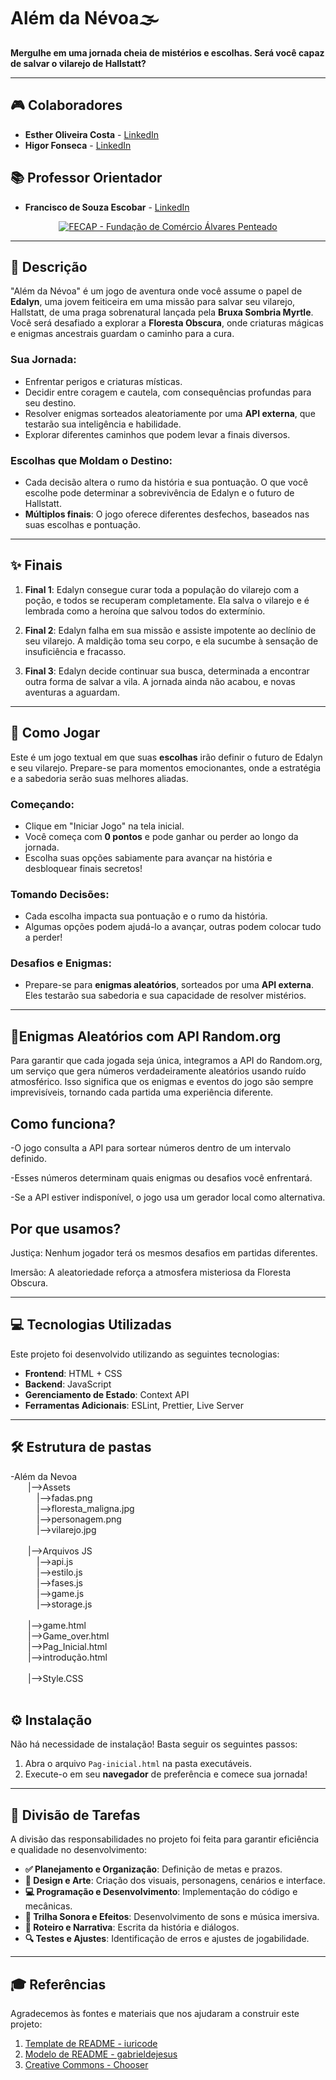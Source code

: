 <p align="center">
  <h1>Além da Névoa🌫️</h1>
</p>


**Mergulhe em uma jornada cheia de mistérios e escolhas. Será você capaz de salvar o vilarejo de Hallstatt?**

---

## **🎮 Colaboradores**
- **Esther Oliveira Costa** - [LinkedIn](https://www.linkedin.com/in/estherolvr/)
- **Higor Fonseca** - [LinkedIn](https://www.linkedin.com/in/higor-fonseca-santos/)

## **📚 Professor Orientador**
- **Francisco de Souza Escobar** - [LinkedIn](https://www.linkedin.com/in/francisco-escobar/)

<p align="center">
  <a href="https://www.fecap.br/">
    <img src="https://drive.google.com/uc?id=1e5rWxQKe4fyM2_fdEC5hbbV-laEJlW8u" alt="FECAP - Fundação de Comércio Álvares Penteado" border="0">
  </a>
</p>

---

## **🌟 Descrição**

"Além da Névoa" é um jogo de aventura onde você assume o papel de **Edalyn**, uma jovem feiticeira em uma missão para salvar seu vilarejo, Hallstatt, de uma praga sobrenatural lançada pela **Bruxa Sombria Myrtle**. Você será desafiado a explorar a **Floresta Obscura**, onde criaturas mágicas e enigmas ancestrais guardam o caminho para a cura.

### **Sua Jornada:**
- Enfrentar perigos e criaturas místicas.
- Decidir entre coragem e cautela, com consequências profundas para seu destino.
- Resolver enigmas sorteados aleatoriamente por uma **API externa**, que testarão sua inteligência e habilidade.
- Explorar diferentes caminhos que podem levar a finais diversos.

### **Escolhas que Moldam o Destino:**
- Cada decisão altera o rumo da história e sua pontuação. O que você escolhe pode determinar a sobrevivência de Edalyn e o futuro de Hallstatt.
- **Múltiplos finais**: O jogo oferece diferentes desfechos, baseados nas suas escolhas e pontuação.

---

## **✨ Finais**

1. **Final 1**: Edalyn consegue curar toda a população do vilarejo com a poção, e todos se recuperam completamente. Ela salva o vilarejo e é lembrada como a heroína que salvou todos do extermínio.

2. **Final 2**: Edalyn falha em sua missão e assiste impotente ao declínio de seu vilarejo. A maldição toma seu corpo, e ela sucumbe à sensação de insuficiência e fracasso.

3. **Final 3**: Edalyn decide continuar sua busca, determinada a encontrar outra forma de salvar a vila. A jornada ainda não acabou, e novas aventuras a aguardam.


---

## **🚀 Como Jogar**

Este é um jogo textual em que suas **escolhas** irão definir o futuro de Edalyn e seu vilarejo. Prepare-se para momentos emocionantes, onde a estratégia e a sabedoria serão suas melhores aliadas.

### **Começando:**
- Clique em "Iniciar Jogo" na tela inicial.
- Você começa com **0 pontos** e pode ganhar ou perder ao longo da jornada.
- Escolha suas opções sabiamente para avançar na história e desbloquear finais secretos!

### **Tomando Decisões:**
- Cada escolha impacta sua pontuação e o rumo da história.
- Algumas opções podem ajudá-lo a avançar, outras podem colocar tudo a perder!

### **Desafios e Enigmas:**
- Prepare-se para **enigmas aleatórios**, sorteados por uma **API externa**. Eles testarão sua sabedoria e sua capacidade de resolver mistérios.

---

##  🎲Enigmas Aleatórios com API Random.org

Para garantir que cada jogada seja única, integramos a API do Random.org, um serviço que gera números verdadeiramente aleatórios usando ruído atmosférico. Isso significa que os enigmas e eventos do jogo são sempre imprevisíveis, tornando cada partida uma experiência diferente.

## Como funciona?

-O jogo consulta a API para sortear números dentro de um intervalo definido.

-Esses números determinam quais enigmas ou desafios você enfrentará.

-Se a API estiver indisponível, o jogo usa um gerador local como alternativa.

##  Por que usamos?

Justiça: Nenhum jogador terá os mesmos desafios em partidas diferentes.

Imersão: A aleatoriedade reforça a atmosfera misteriosa da Floresta Obscura.

---
## **💻 Tecnologias Utilizadas**

Este projeto foi desenvolvido utilizando as seguintes tecnologias:

- **Frontend**: HTML + CSS
- **Backend**: JavaScript
- **Gerenciamento de Estado**: Context API
- **Ferramentas Adicionais**: ESLint, Prettier, Live Server

---

## 🛠 Estrutura de pastas
 -Além da Nevoa<br>
    &emsp;&emsp;|-->Assets<br>
        &emsp;&emsp;&emsp;|-->fadas.png<br>
        &emsp;&emsp;&emsp;|-->floresta_maligna.jpg<br>
        &emsp;&emsp;&emsp;|-->personagem.png<br>
        &emsp;&emsp;&emsp;|-->vilarejo.jpg<br>
        <br>
    &emsp;&emsp;|-->Arquivos JS<br>
        &emsp;&emsp;&emsp;|-->api.js<br>
        &emsp;&emsp;&emsp;|-->estilo.js<br>
        &emsp;&emsp;&emsp;|-->fases.js<br>
        &emsp;&emsp;&emsp;|-->game.js<br>
        &emsp;&emsp;&emsp;|-->storage.js<br>
        <br>
        &emsp;&emsp;|-->game.html<br>
        &emsp;&emsp;|-->Game_over.html<br>
        &emsp;&emsp;|-->Pag_Inicial.html<br>
        &emsp;&emsp;|-->introdução.html<br>
        <br>
    &emsp;&emsp;|-->Style.CSS<br>
    <br>

## **⚙️ Instalação**

Não há necessidade de instalação! Basta seguir os seguintes passos:

1. Abra o arquivo `Pag-inicial.html` na pasta executáveis.
2. Execute-o em seu **navegador** de preferência e comece sua jornada!

---

## **🔧 Divisão de Tarefas**

A divisão das responsabilidades no projeto foi feita para garantir eficiência e qualidade no desenvolvimento:

- **✅ Planejamento e Organização**: Definição de metas e prazos.
- **🎨 Design e Arte**: Criação dos visuais, personagens, cenários e interface.
- **💻 Programação e Desenvolvimento**: Implementação do código e mecânicas.
- **🎼 Trilha Sonora e Efeitos**: Desenvolvimento de sons e música imersiva.
- **📝 Roteiro e Narrativa**: Escrita da história e diálogos.
- **🔍 Testes e Ajustes**: Identificação de erros e ajustes de jogabilidade.

---

## **🎓 Referências**

Agradecemos às fontes e materiais que nos ajudaram a construir este projeto:

1. [Template de README - iuricode](https://github.com/iuricode/readme-template)
2. [Modelo de README - gabrieldejesus](https://github.com/gabrieldejesus/readme-model)
3. [Creative Commons - Chooser](https://chooser-beta.creativecommons.org/)
